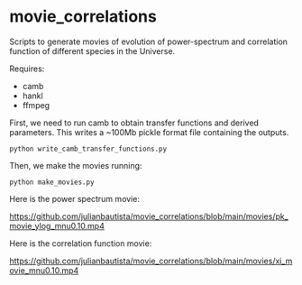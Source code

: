 # movie_correlations
Scripts to generate movies of evolution of power-spectrum and correlation function of different species in the Universe.

Requires: 
- camb
- hankl 
- ffmpeg

First, we need to run camb to obtain transfer functions and derived parameters. This writes a ~100Mb pickle format file containing the outputs. 

`python write_camb_transfer_functions.py `



Then, we make the movies running:

`python make_movies.py`


Here is the power spectrum movie:

https://github.com/julianbautista/movie_correlations/blob/main/movies/pk_movie_ylog_mnu0.10.mp4



Here is the correlation function movie:

https://github.com/julianbautista/movie_correlations/blob/main/movies/xi_movie_mnu0.10.mp4


